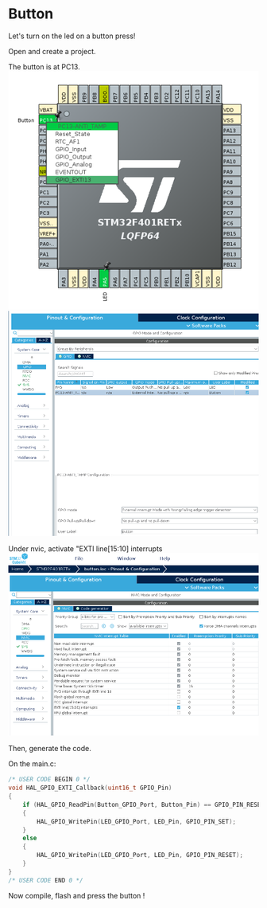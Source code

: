 Button
======

Let's turn on the led on a button press!

Open and create a project.

The button is at PC13.
![button](/1-button/button.png?raw=true "Button")
![button 2](/1-button/button_config.png?raw=true "Button 2")

Under nvic, activate "EXTI line[15:10] interrupts
![NVIC](/1-button/nvic_cfg.png?raw=true "Button 2")

Then, generate the code.

On the main.c:
```c
/* USER CODE BEGIN 0 */
void HAL_GPIO_EXTI_Callback(uint16_t GPIO_Pin)
{
    if (HAL_GPIO_ReadPin(Button_GPIO_Port, Button_Pin) == GPIO_PIN_RESET)
    {
        HAL_GPIO_WritePin(LED_GPIO_Port, LED_Pin, GPIO_PIN_SET);
    }
    else
    {
        HAL_GPIO_WritePin(LED_GPIO_Port, LED_Pin, GPIO_PIN_RESET);
    }
}
/* USER CODE END 0 */
```

Now compile, flash and press the button !
